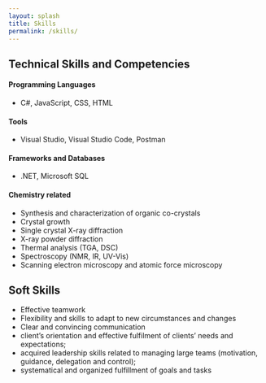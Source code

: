 ```yaml
---
layout: splash
title: Skills
permalink: /skills/
---
```


## Technical Skills and Competencies

#### Programming Languages
- C#, JavaScript, CSS, HTML

#### Tools
- Visual Studio, Visual Studio Code, Postman 

#### Frameworks and Databases
- .NET, Microsoft SQL

#### Chemistry related
- Synthesis and characterization of organic co-crystals
- Crystal growth
- Single crystal X-ray diffraction
- X-ray powder diffraction
- Thermal analysis (TGA, DSC)
- Spectroscopy (NMR, IR, UV-Vis)
- Scanning electron microscopy and atomic force microscopy

## Soft Skills

- Effective teamwork
- Flexibility and skills to adapt to new circumstances and changes
- Clear and convincing communication
- client’s orientation and effective fulfilment of clients’ needs and expectations; 
- acquired leadership skills related to managing large teams (motivation, guidance, delegation and control); 
- systematical and organized fulfillment of goals and tasks 
